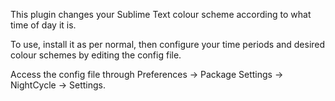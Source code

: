 This plugin changes your Sublime Text colour scheme according to what time of day it is.

To use, install it as per normal, then configure your time periods and desired colour schemes by editing the config file.

Access the config file through Preferences -> Package Settings -> NightCycle -> Settings.